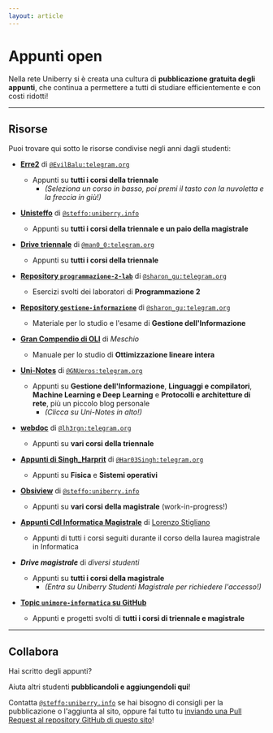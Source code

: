 ```yaml
---
layout: article
---
```


# Appunti open

Nella rete Uniberry si è creata una cultura di **pubblicazione gratuita degli appunti**, che continua a permettere a tutti di studiare efficientemente e con costi ridotti!

---

## Risorse

Puoi trovare qui sotto le risorse condivise negli anni dagli studenti:

- **[Erre2](https://erre2.fermitech.info/)** di [`@EvilBalu:telegram.org`](https://t.me/EvilBalu)
  - Appunti su **tutti i corsi della triennale**
    - *(Seleziona un corso in basso, poi premi il tasto con la nuvoletta e la freccia in giù!)*
- **[Unisteffo](https://uni.steffo.eu/)** di [`@steffo:uniberry.info`](https://www.steffo.eu/)
  - Appunti su **tutti i corsi della triennale e un paio della magistrale**
- **[Drive triennale](https://drive.google.com/drive/u/1/folders/1tcwQz5O1SQHsj5iRWClkrU9r2t1jlpsV)** di [`@man0_0:telegram.org`](https://t.me/man0_0)
  - Appunti su **tutti i corsi della triennale**
- **[Repository `programmazione-2-lab`](https://gitlab.com/2429571/programmazione-2-lab)** di [`@sharon_gu:telegram.org`](https://t.me/sharon_gu)
  - Esercizi svolti dei laboratori di **Programmazione 2**
- **[Repository `gestione-informazione`](https://gitlab.com/2429571/gestione-informazione)** di [`@sharon_gu:telegram.org`](https://t.me/sharon_gu)
  - Materiale per lo studio e l'esame di **Gestione dell'Informazione**
- **[Gran Compendio di OLI](https://github.com/meschio94/Gran-Compendio-OLI/blob/main/Gran_Compendio_OLI_V1_2_3.pdf)** di <a>*Meschio*</a>
  - Manuale per lo studio di **Ottimizzazione lineare intera**
- **[Uni-Notes](https://theelandor.github.io/)** di [`@GNUeros:telegram.org`](https://t.me/GNUeros)
  - Appunti su **Gestione dell'Informazione**, **Linguaggi e compilatori**, **Machine Learning e Deep Learning** e **Protocolli e architetture di rete**, più un piccolo blog personale
    - *(Clicca su Uni-Notes in alto!)*
- **[webdoc](https://doxymore.ddns.net/gitea/webdoc)** di [`@lh3rgn:telegram.org`](https://t.me/lh3rgn)
  - Appunti su **vari corsi della triennale**
- **[Appunti di Singh_Harprit](https://singh-app.pages.dev)** di [`@Har03Singh:telegram.org`](https://t.me/Har03Singh)
  - Appunti su **Fisica** e **Sistemi operativi**
- **[Obsiview](https://gh.steffo.eu/obsiview/?vault=https%3A%2F%2Fraw.githubusercontent.com%2FSteffo99%2Fappunti-magistrali%2Fmain%2F&path=README.md)** di [`@steffo:uniberry.info`](https://www.steffo.eu/)
  - Appunti su **vari corsi della magistrale** (work-in-progress!)
- **[Appunti Cdl Informatica Magistrale](https://www.notion.so/Appunti-Universit-0d4e3e9de000419ca7bbd92f631c1c75)** di [Lorenzo Stigliano](https://t.me/MaxBubblegum)
  - Appunti di tutti i corsi seguiti durante il corso della laurea magistrale in Informatica

- ***<a>Drive magistrale</a>*** di *<a>diversi studenti</a>*
  - Appunti su **tutti i corsi della magistrale**
    - *(Entra su Uniberry Studenti Magistrale per richiedere l'accesso!)*
- **[Topic `unimore-informatica` su GitHub](https://github.com/topics/unimore-informatica)**
  - Appunti e progetti svolti di **tutti i corsi di triennale e magistrale**

---

## Collabora

Hai scritto degli appunti?

Aiuta altri studenti **pubblicandoli e aggiungendoli qui**!

Contatta [`@steffo:uniberry.info`](https://www.steffo.eu) se hai bisogno di consigli per la pubblicazione o l'aggiunta al sito, oppure fai tutto tu [inviando una Pull Request al repository GitHub di questo sito](https://github.com/uniberry-info/lokiweb/edit/main/appunti.md)!
